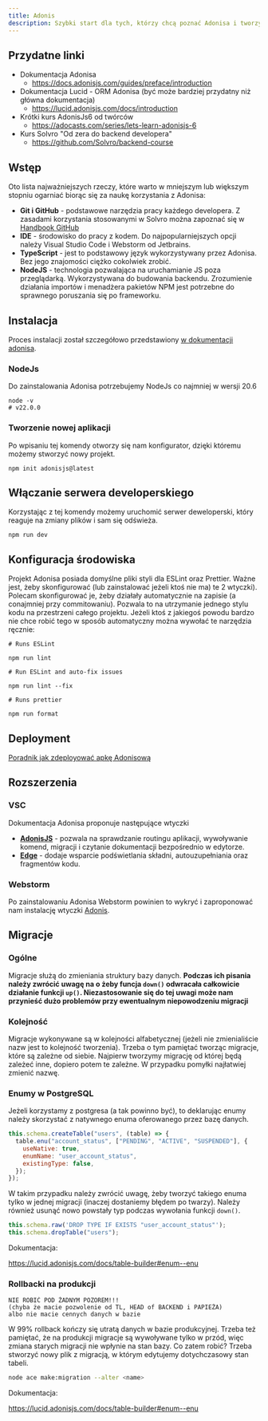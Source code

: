 ```yaml
---
title: Adonis
description: Szybki start dla tych, którzy chcą poznać Adonisa i tworzyć świetne API.
---
```


## Przydatne linki

- Dokumentacja Adonisa
  - <https://docs.adonisjs.com/guides/preface/introduction>
- Dokumentacja Lucid - ORM Adonisa (być może bardziej przydatny niż główna dokumentacja)
  - <https://lucid.adonisjs.com/docs/introduction>
- Krótki kurs AdonisJs6 od twórców
  - <https://adocasts.com/series/lets-learn-adonisjs-6>
- Kurs Solvro "Od zera do backend developera"
  - <https://github.com/Solvro/backend-course>

## Wstęp

Oto lista najważniejszych rzeczy, które warto w mniejszym lub większym stopniu ogarniać biorąc się za naukę korzystania z Adonisa:

- **Git i GitHub** - podstawowe narzędzia pracy każdego developera. Z zasadami korzystania stosowanymi w Solvro można zapoznać się w [Handbook GitHub](/git-github/solvro)
- **IDE** - środowisko do pracy z kodem. Do najpopularniejszych opcji należy Visual Studio Code i Webstorm od Jetbrains.
- **TypeScript** - jest to podstawowy język wykorzystywany przez Adonisa. Bez jego znajomości ciężko cokolwiek zrobić.
- **NodeJS** - technologia pozwalająca na uruchamianie JS poza przeglądarką. Wykorzystywana do budowania backendu. Zrozumienie działania importów i menadżera pakietów NPM jest potrzebne do sprawnego poruszania się po frameworku.

## Instalacja

Proces instalacji został szczegółowo przedstawiony [w dokumentacji adonisa](https://docs.adonisjs.com/guides/getting-started/installation).

### NodeJs

Do zainstalowania Adonisa potrzebujemy NodeJs co najmniej w wersji 20.6

```shell
node -v
# v22.0.0
```

### Tworzenie nowej aplikacji

Po wpisaniu tej komendy otworzy się nam konfigurator, dzięki któremu możemy stworzyć nowy projekt.

```shell
npm init adonisjs@latest
```

## Włączanie serwera developerskiego

Korzystając z tej komendy możemy uruchomić serwer deweloperski, który reaguje na zmiany plików i sam się odświeża.

```shell
npm run dev
```

## Konfiguracja środowiska

Projekt Adonisa posiada domyślne pliki styli dla ESLint oraz Prettier. Ważne jest, żeby skonfigurować (lub zainstalować jeżeli ktoś nie ma) te 2 wtyczki). Polecam skonfigurować je, żeby działały automatycznie na zapisie (a conajmniej przy commitowaniu). Pozwala to na utrzymanie jednego stylu kodu na przestrzeni całego projektu. Jeżeli ktoś z jakiegoś powodu bardzo nie chce robić tego w sposób automatyczny można wywołać te narzędzia ręcznie:

```shell
# Runs ESLint

npm run lint

# Run ESLint and auto-fix issues

npm run lint --fix

# Runs prettier

npm run format
```

## Deployment

[Poradnik jak zdeployować apkę Adonisową](/sections/devops/deployment/)

## Rozszerzenia

### VSC

Dokumentacja Adonisa proponuje następujące wtyczki

- **[AdonisJS](https://marketplace.visualstudio.com/items?itemName=jripouteau.adonis-vscode-extension)** - pozwala na sprawdzanie routingu aplikacji, wywoływanie komend, migracji i czytanie dokumentacji bezpośrednio w edytorze.
- **[Edge](https://marketplace.visualstudio.com/items?itemName=AdonisJS.vscode-edge)** - dodaje wsparcie podświetlania składni, autouzupełniania oraz fragmentów kodu.

### Webstorm

Po zainstalowaniu Adonisa Webstorm powinien to wykryć i zaproponować nam instalację wtyczki [Adonis](https://plugins.jetbrains.com/plugin/22932-adonis).

## Migracje

### Ogólne

Migracje służą do zmieniania struktury bazy danych. **Podczas ich pisania należy zwrócić uwagę na o żeby funcja `down()` odwracała całkowicie działanie funkcji `up()`. Niezastosowanie się do tej uwagi może nam przynieść dużo problemów przy ewentualnym niepowodzeniu migracji**

### Kolejność

Migracje wykonywane są w kolejności alfabetycznej (jeżeli nie zmienialiście nazw jest to kolejność tworzenia). Trzeba o tym pamiętać tworząc migracje, które są zależne od siebie. Najpierw tworzymy migrację od której będą zależeć inne, dopiero potem te zależne. W przypadku pomyłki najłatwiej zmienić nazwę.

### Enumy w PostgreSQL

Jeżeli korzystamy z postgresa (a tak powinno być), to deklarując enumy należy skorzystać z natywnego enuma oferowanego przez bazę danych.

```jsx
this.schema.createTable("users", (table) => {
  table.enu("account_status", ["PENDING", "ACTIVE", "SUSPENDED"], {
    useNative: true,
    enumName: "user_account_status",
    existingType: false,
  });
});
```

W takim przypadku należy zwrócić uwagę, żeby tworzyć takiego enuma tylko w jednej migracji (inaczej dostaniemy błędem po twarzy). Należy również usunąć nowo powstały typ podczas wywołania funkcji `down()`.

```jsx
this.schema.raw('DROP TYPE IF EXISTS "user_account_status"');
this.schema.dropTable("users");
```

Dokumentacja:

<https://lucid.adonisjs.com/docs/table-builder#enum--enu>

### Rollbacki na produkcji

```text
NIE ROBIĆ POD ŻADNYM POZOREM!!!
(chyba że macie pozwolenie od TL, HEAD of BACKEND i PAPIEŻA)
albo nie macie cennych danych w bazie
```

W 99% rollback kończy się utratą danych w bazie produkcyjnej. Trzeba też pamiętać, że na produkcji migracje są wywoływane tylko w przód, więc zmiana starych migracji nie wpłynie na stan bazy. Co zatem robić? Trzeba stworzyć nowy plik z migracją, w którym edytujemy dotychczasowy stan tabeli.

```bash
node ace make:migration --alter <name>
```

Dokumentacja:

<https://lucid.adonisjs.com/docs/table-builder#enum--enu>
